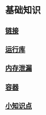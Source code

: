 # 基础知识

## [链接](https://github.com/niu0217/Documents/blob/main/C%2B%2B/base/link/Readme.md)

## [运行库](https://github.com/niu0217/Documents/blob/main/C%2B%2B/base/runtime_library/Readme.md)

## [内存泄漏](https://github.com/niu0217/Documents/blob/main/C%2B%2B/base/memory_leak/Readme.md)

## [容器](https://github.com/niu0217/Documents/blob/main/C%2B%2B/base/container/Readme.md)

## [小知识点](https://github.com/niu0217/Documents/blob/main/C%2B%2B/base/little_knowledge_points/Readme.md)

